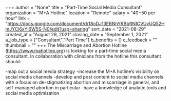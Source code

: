 +++
author = "None"
title = "Part-Time Social Media Consultant"
organization = "M+A Hotline"
location = "Remote"
salary = "$40-$50 per hour"
link = "https://docs.google.com/document/d/18oDJ13EBNhYKBbftNICVUvUQ52HmJYCi6xYl6W5S-N0/edit?usp=sharing"
sort_date = "2021-08-29"
created_at = "August 29, 2021"
closing_date = "September 1, 2021"
a_job_type = ["Consultant","Part Time"]
b_benefits = []
c_feedback = ""
thumbnail = ""
+++
The Miscarriage and Abortion Hotline (https://www.mahotline.org) is looking for a part-time social media consultant. In collaboration with clinicians from the hotline this consultant should:

-map out a social media strategy
-increase the M+A hotline’s visibility on social media channels
-develop and post content to social media channels with a focus on de-stigmatizing abortion and miscarriage in general, and self-managed abortion in particular
-have a knowledge of analytic tools and social media optimization
